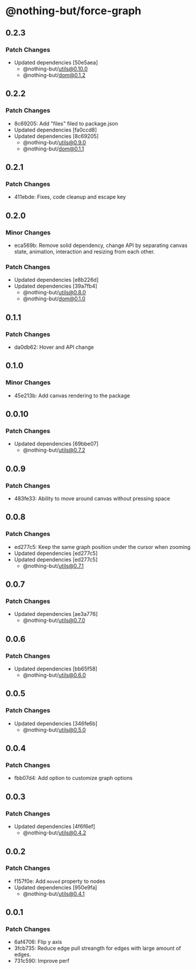 # @nothing-but/force-graph

## 0.2.3

### Patch Changes

-   Updated dependencies [50e5aea]
    -   @nothing-but/utils@0.10.0
    -   @nothing-but/dom@0.1.2

## 0.2.2

### Patch Changes

-   8c69205: Add "files" filed to package.json
-   Updated dependencies [fa0ccd8]
-   Updated dependencies [8c69205]
    -   @nothing-but/utils@0.9.0
    -   @nothing-but/dom@0.1.1

## 0.2.1

### Patch Changes

-   411ebde: Fixes, code cleanup and escape key

## 0.2.0

### Minor Changes

-   eca569b: Remove solid dependency, change API by separating canvas state, animation, interaction and resizing from each other.

### Patch Changes

-   Updated dependencies [e8b226d]
-   Updated dependencies [39a7fb4]
    -   @nothing-but/utils@0.8.0
    -   @nothing-but/dom@0.1.0

## 0.1.1

### Patch Changes

-   da0db62: Hover and API change

## 0.1.0

### Minor Changes

-   45e213b: Add canvas rendering to the package

## 0.0.10

### Patch Changes

-   Updated dependencies [69bbe07]
    -   @nothing-but/utils@0.7.2

## 0.0.9

### Patch Changes

-   483fe33: Ability to move around canvas without pressing space

## 0.0.8

### Patch Changes

-   ed277c5: Keep the same graph position under the cursor when zooming
-   Updated dependencies [ed277c5]
-   Updated dependencies [ed277c5]
    -   @nothing-but/utils@0.7.1

## 0.0.7

### Patch Changes

-   Updated dependencies [ae3a776]
    -   @nothing-but/utils@0.7.0

## 0.0.6

### Patch Changes

-   Updated dependencies [bb65f58]
    -   @nothing-but/utils@0.6.0

## 0.0.5

### Patch Changes

-   Updated dependencies [346fe6b]
    -   @nothing-but/utils@0.5.0

## 0.0.4

### Patch Changes

-   fbb07d4: Add option to customize graph options

## 0.0.3

### Patch Changes

-   Updated dependencies [4f6f6ef]
    -   @nothing-but/utils@0.4.2

## 0.0.2

### Patch Changes

-   f157f0e: Add `moved` property to nodes
-   Updated dependencies [950e9fa]
    -   @nothing-but/utils@0.4.1

## 0.0.1

### Patch Changes

-   6af4706: Flip y axis
-   3fcb735: Reduce edge pull streangth for edges with large amount of edges.
-   731c590: Improve perf
